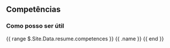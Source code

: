## Competências
### Como posso ser útil
{{ range $.Site.Data.resume.competences }}
{{ .name }}
{{ end }}
